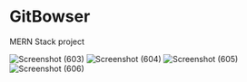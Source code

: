 # GitBowser

MERN Stack project

![Screenshot (603)](https://user-images.githubusercontent.com/90239090/146629140-099e435a-23e4-418e-b35f-0b5a0cadcf30.png)
![Screenshot (604)](https://user-images.githubusercontent.com/90239090/146629182-7c502bbc-6d97-4678-850b-c57d1e40ca16.png)
![Screenshot (605)](https://user-images.githubusercontent.com/90239090/146629194-7b94884d-270d-43f9-93b5-372696202435.png)
![Screenshot (606)](https://user-images.githubusercontent.com/90239090/146629196-67fd440d-02d7-43d3-a96a-d644792b0cdb.png)
